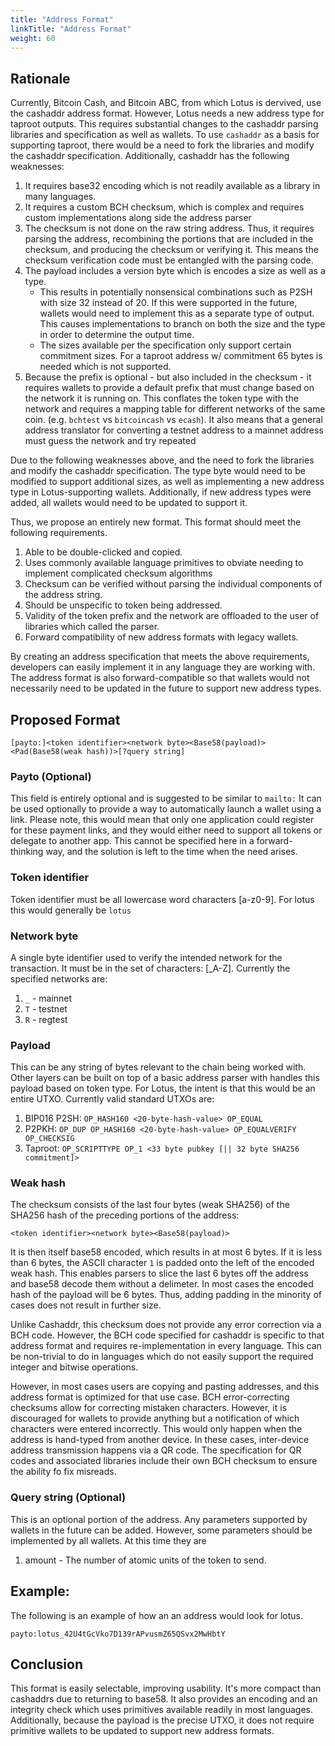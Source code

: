 ```yaml
---
title: "Address Format"
linkTitle: "Address Format"
weight: 60
---
```


## Rationale

Currently, Bitcoin Cash, and Bitcoin ABC, from which Lotus is dervived, use the cashaddr address format. However, Lotus needs a new address type for taproot outputs. This requires substantial changes to the cashaddr parsing libraries and specification as well as wallets. To use `cashaddr` as a basis for supporting taproot, there would be a need to fork the libraries and modify the cashaddr specification. Additionally, cashaddr has the following weaknesses:

1. It requires base32 encoding which is not readily available as a library in many languages.
2. It requires a custom BCH checksum, which is complex and requires custom implementations along side the address parser
3. The checksum is not done on the raw string address. Thus, it requires parsing the address, recombining the portions that are included in the checksum, and producing the checksum or verifying it. This means the checksum verification code must be entangled with the parsing code.
4. The payload includes a version byte which is encodes a size as well as a type.
    * This results in potentially nonsensical combinations such as P2SH with size 32 instead of 20. If this were supported in the future, wallets would need to implement this as a separate type of output. This causes implementations to branch on both the size and the type in order to determine the output time.
    * The sizes available per the specification only support certain commitment sizes. For a taproot address w/ commitment 65 bytes is needed which is not supported.
5. Because the prefix is optional - but also included in the checksum - it requires wallets to provide a default prefix that must change based on the network it is running on. This conflates the token type with the network and requires a mapping table for different networks of the same coin. (e.g. `bchtest` vs `bitcoincash` vs `ecash`). It also means that a general address translator for converting a testnet address to a mainnet address must guess the network and try repeated 

Due to the following weaknesses above, and the need to fork the libraries and modify the cashaddr specification. The type byte would need to be modified to support additional sizes, as well as implementing a new address type in Lotus-supporting wallets. Additionally, if new address types were added, all wallets would need to be updated to support it.

Thus, we propose an entirely new format. This format should meet the following requirements.

1. Able to be double-clicked and copied.
2. Uses commonly available language primitives to obviate needing to implement complicated checksum algorithms
3. Checksum can be verified without parsing the individual components of the address string.
4. Should be unspecific to token being addressed.
5. Validity of the token prefix and the network are offloaded to the user of libraries which called the parser.
6. Forward compatibility of new address formats with legacy wallets.

By creating an address specification that meets the above requirements, developers can easily implement it in any language they are working with. The address format is also forward-compatible so that wallets would not necessarily need to be updated in the future to support new address types.

## Proposed Format

`[payto:]<token identifier><network byte><Base58(payload)><Pad(Base58(weak hash))>[?query string]`

### Payto (Optional)

This field is entirely optional and is suggested to be similar to `mailto:` It can be used optionally to provide a way to automatically launch a wallet using a link. Please note, this would mean that only one application could register for these payment links, and they would either need to support all tokens or delegate to another app. This cannot be specified here in a forward-thinking way, and the solution is left to the time when the need arises.

### Token identifier

Token identifier must be all lowercase word characters [a-z0-9]. For lotus this would generally be `lotus`

### Network byte

A single byte identifier used to verify the intended network for the transaction. It must be in the set of characters: \[_A-Z\]. Currently the specified networks are:

1. `_` - mainnet
2. `T` - testnet
3. `R` - regtest

### Payload

This can be any string of bytes relevant to the chain being worked with. Other layers can be built on top of a basic address parser with handles this payload based on token type. For Lotus, the intent is that this would be an entire UTXO. Currently valid standard UTXOs are:

1. BIP016 P2SH: `OP_HASH160 <20-byte-hash-value> OP_EQUAL`
2. P2PKH: `OP_DUP OP_HASH160 <20-byte-hash-value> OP_EQUALVERIFY OP_CHECKSIG`
3. Taproot: `OP_SCRIPTTYPE OP_1 <33 byte pubkey [|| 32 byte SHA256 commitment]>`

### Weak hash

The checksum consists of the last four bytes (weak SHA256) of the SHA256 hash of the preceding portions of the address:

`<token identifier><network byte><Base58(payload)>`

It is then itself base58 encoded, which results in at most 6 bytes. If it is less than 6 bytes, the ASCII character `1` is padded onto the left of the encoded weak hash. This enables parsers to slice the last 6 bytes off the address and base58 decode them without a delimeter. In most cases the encoded hash of the payload will be 6 bytes. Thus, adding padding in the minority of cases does not result in further size.

Unlike Cashaddr, this checksum does not provide any error correction via a BCH code. However, the BCH code specified for cashaddr is specific to that address format and requires re-implementation in every language. This can be non-trivial to do in languages which do not easily support the required integer and bitwise operations.

However, in most cases users are copying and pasting addresses, and this address format is optimized for that use case. BCH error-correcting checksums allow for correcting mistaken characters. However, it is discouraged for wallets to provide anything but a notification of which characters were entered incorrectly. This would only happen when the address is hand-typed from another device. In these cases, inter-device address transmission happens via a QR code. The specification for QR codes and associated libraries include their own BCH checksum to ensure the ability fo fix misreads.

### Query string (Optional)

This is an optional portion of the address. Any parameters supported by wallets in the future can be added. However, some parameters should be implemented by all wallets. At this time they are

1. amount - The number of atomic units of the token to send.

## Example:

The following is an example of how an an address would look for lotus.

`payto:lotus_42U4tGcVko7D139rAPvusmZ65QSvx2MwHbtY`

## Conclusion

This format is easily selectable, improving usability. It's more compact than cashaddrs due to returning to base58. It also provides an encoding and an integrity check which uses primitives available readily in most languages. Additionally, because the payload is the precise UTXO, it does not require primitive wallets to be updated to support new address formats.
